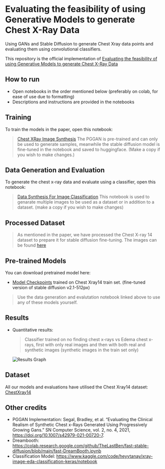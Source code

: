 # Evaluating the feasibility of using Generative Models to generate Chest X-Ray Data
Using GANs and Stable Diffusion to generate Chest Xray data points and evaluating them using convolutional classifiers.

This repository is the official implementation of [Evaluating the feasibility of using Generative Models to generate Chest X-Ray Data](http://arxiv.org/abs/2305.18927)

## How to run

- Open notebooks in the order mentioned below (preferably on colab, for ease of use due to formatting)
- Descriptions and instructions are provided in the notebooks

## Training

To train the models in the paper, open this notebook:

> [Chest XRay Image Synthesis](https://colab.research.google.com/drive/1YHHQAmv2mswfk6uo1-4zk6E8YfndxYpT?usp=sharing)
> The PGGAN is pre-trained and can only be used to generate samples, meanwhile the stable diffusion model is fine-tuned in the notebook and saved to huggingface.
> (Make a copy if you wish to make changes.)

## Data Generation and Evaluation

To generate the chest x-ray data and evaluate using a classifier, open this notebook:

> [Data Synthesis For Image Classification](https://colab.research.google.com/drive/11F7nu_SX8Oxp2s04-pKh3JAtCzsodhX7?usp=sharing)
> This notebook is used to genarate multiple images to be used as a dataset or in addition to a dataset.
> (make a copy if you wish to make changes)

## Processed Dataset

> As mentioned in the paper, we have processed the Chest X-ray 14 dataset to prepare it for stable diffusion fine-tuning.
> The images can be found [here](https://drive.google.com/drive/u/0/folders/1qJgEFWvte6mDTQf1DKTXUDohsHZphrg_)

## Pre-trained Models

You can download pretrained model here:

- [Model Checkpoints](https://drive.google.com/drive/u/0/folders/1qJgEFWvte6mDTQf1DKTXUDohsHZphrg_) trained on Chest Xray14 train set. (fine-tuned version of stable diffusion v2.1-512px)

> Use the data generation and evalutation notebook linked above to use any of these models yourself.

## Results

- Quantitative results:
    > Classifier trained on no finding chest x-rays vs Edema chest x-rays, first with only real images and then with both real and synthetic images (synthetic images in the train set only)
    
    ![](https://imgur.com/01jl4nU.png "Results Graph")

## Dataset

All our models and evaluations have utilised the Chest Xray14 dataset:
[ChestXray14](https://nihcc.app.box.com/v/ChestXray-NIHCC)

## Other credits

- PGGAN Implementation:
Segal, Bradley, et al. “Evaluating the Clinical Realism of Synthetic Chest x-Rays Generated Using Progressively Growing Gans.” SN Computer Science, vol. 2, no. 4, 2021, https://doi.org/10.1007/s42979-021-00720-7.
- Dreambooth:
https://colab.research.google.com/github/TheLastBen/fast-stable-diffusion/blob/main/fast-DreamBooth.ipynb
- Classification Model: 
https://www.kaggle.com/code/heyytanay/xray-image-eda-classification-keras/notebook
